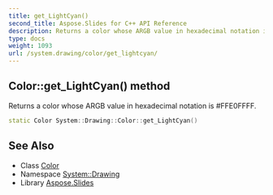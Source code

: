 ```yaml
---
title: get_LightCyan()
second_title: Aspose.Slides for C++ API Reference
description: Returns a color whose ARGB value in hexadecimal notation is #FFE0FFFF.
type: docs
weight: 1093
url: /system.drawing/color/get_lightcyan/
---
```

## Color::get_LightCyan() method


Returns a color whose ARGB value in hexadecimal notation is #FFE0FFFF.

```cpp
static Color System::Drawing::Color::get_LightCyan()
```

## See Also

* Class [Color](../)
* Namespace [System::Drawing](../../)
* Library [Aspose.Slides](../../../)
